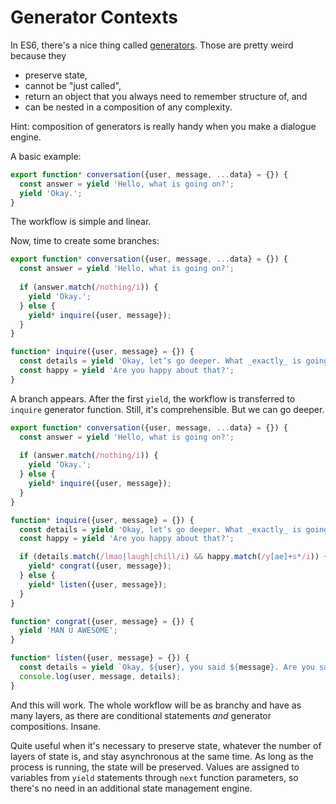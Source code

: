 # Generator Contexts

In ES6, there's a nice thing called
[generators](https://developer.mozilla.org/en-US/docs/Web/JavaScript/Reference/Statements/function*).
Those are pretty weird because they

* preserve state,
* cannot be "just called",
* return an object that you always need to remember structure of, and
* can be nested in a composition of any complexity.

Hint: composition of generators is really handy when you make a dialogue engine.

A basic example:

```javascript
export function* conversation({user, message, ...data} = {}) {
  const answer = yield 'Hello, what is going on?';
  yield 'Okay.';
}
```

The workflow is simple and linear.

Now, time to create some branches:

```javascript
export function* conversation({user, message, ...data} = {}) {
  const answer = yield 'Hello, what is going on?';
  
  if (answer.match(/nothing/i)) {
    yield 'Okay.';
  } else {
    yield* inquire({user, message});
  }
}

function* inquire({user, message} = {}) {
  const details = yield 'Okay, let’s go deeper. What _exactly_ is going on?';
  const happy = yield 'Are you happy about that?';
}
```

A branch appears. After the first `yield`, the workflow is transferred to
`inquire` generator function. Still, it's comprehensible. But we can go deeper.

```javascript
export function* conversation({user, message, ...data} = {}) {
  const answer = yield 'Hello, what is going on?';
  
  if (answer.match(/nothing/i)) {
    yield 'Okay.';
  } else {
    yield* inquire({user, message});
  }
}

function* inquire({user, message} = {}) {
  const details = yield 'Okay, let’s go deeper. What _exactly_ is going on?';
  const happy = yield 'Are you happy about that?';

  if (details.match(/lmao|laugh|chill/i) && happy.match(/y[ae]+s*/i)) {
    yield* congrat({user, message});
  } else {
    yield* listen({user, message});
  }
}

function* congrat({user, message} = {}) {
  yield 'MAN U AWESOME';
}

function* listen({user, message} = {}) {
  const details = yield `Okay, ${user}, you said ${message}. Are you sad then?`;
  console.log(user, message, details);
}
```

And this will work. The whole workflow will be as branchy and have as many
layers, as there are conditional statements _and_ generator compositions.
Insane.

Quite useful when it's necessary to preserve state, whatever the number of
layers of state is, and stay asynchronous at the same time. As long as the
process is running, the state will be preserved. Values are assigned to
variables from `yield` statements through `next` function parameters, so there's
no need in an additional state management engine.
